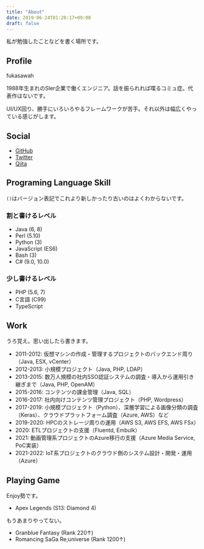 ```yaml
---
title: "About"
date: 2019-06-24T01:28:17+09:00
draft: false
---
```


私が勉強したことなどを書く場所です。


Profile
-----------

fukasawah

1988年生まれのSIer企業で働くエンジニア。話を振られれば喋るコミュ症。代表作はないです。

UI/UX回り、勝手にいろいろやるフレームワークが苦手。それ以外は幅広くやっている感じがします。

Social
---------------

- [GitHub](https://github.com/fukasawah/)
- [Twitter](https://twitter.com/fukasawah/)
- [Qiita](https://qiita.com/fukasawah/)

Programing Language Skill
---------------

`()`はバージョン表記でこれより新しかったり古いのはよくわからないです。

### 割と書けるレベル

- Java (6, 8)
- Perl (5.10)
- Python (3)
- JavaScript (ES6)
- Bash (3)
- C# (9.0, 10.0)

### 少し書けるレベル

- PHP (5.6, 7)
- C言語 (C99)
- TypeScript

Work
---------------

うろ覚え。思い出したら書きます。

- 2011-2012: 仮想マシンの作成・管理するプロジェクトのバックエンド周り（Java, ESX, vCenter）
- 2012-2013: 小規模プロジェクト（Java, PHP, LDAP）
- 2013-2015: 数万人規模の社内SSO認証システムの調査・導入から運用引き継ぎまで（Java, PHP, OpenAM）
- 2015-2016: コンテンツの課金管理（Java, SQL）
- 2016-2017: 社内向けコンテンツ管理プロジェクト（PHP, Wordpress）
- 2017-2019: 小規模プロジェクト（Python）、深層学習による画像分類の調査（Keras）、クラウドプラットフォーム調査（Azure, AWS）など
- 2019-2020: HPCのストレージ周りの運用（AWS S3, AWS EFS, AWS FSx）
- 2020: ETLプロジェクトの支援（Fluentd, Embulk）
- 2021: 動画管理系プロジェクトのAzure移行の支援（Azure Media Service, PoC実装）
- 2021-2022: IoT系プロジェクトのクラウド側のシステム設計・開発・運用（Azure）


Playing Game
---------------

Enjoy勢です。

- Apex Legends (S13: Diamond 4)

もうあまりやってない。

- Granblue Fantasy (Rank 220↑)
- Romancing SaGa Re;universe (Rank 1200↑)
